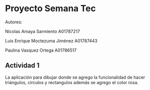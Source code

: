 # Proyecto Semana Tec 
Autores: 

Nicolas Amaya Sarmiento A01787217

Luis Enrique Moctezuma Jiménez A01787443

Paulina Vasquez Ortega A01786517

## Actividad 1

La aplicación para dibujar donde se agrego la funcionalidad de hacer triángulos, circulos y rectangulos además se agrego el color rosa. 

